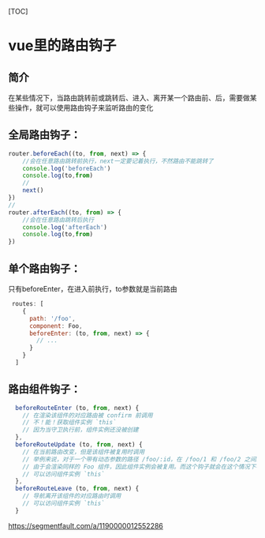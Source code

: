 [TOC]



# vue里的路由钩子

## 简介

在某些情况下，当路由跳转前或跳转后、进入、离开某一个路由前、后，需要做某些操作，就可以使用路由钩子来监听路由的变化

## 全局路由钩子：

```js
router.beforeEach((to, from, next) => {
    //会在任意路由跳转前执行，next一定要记着执行，不然路由不能跳转了
    console.log('beforeEach')
    console.log(to,from)
    //
    next()
})
//
router.afterEach((to, from) => {
    //会在任意路由跳转后执行
    console.log('afterEach')
    console.log(to,from)
})
```

## 单个路由钩子：

只有beforeEnter，在进入前执行，to参数就是当前路由

```js
 routes: [
    {
      path: '/foo',
      component: Foo,
      beforeEnter: (to, from, next) => {
        // ...
      }
    }
  ]
```

## 路由组件钩子：

```js
  beforeRouteEnter (to, from, next) {
    // 在渲染该组件的对应路由被 confirm 前调用
    // 不！能！获取组件实例 `this`
    // 因为当守卫执行前，组件实例还没被创建
  },
  beforeRouteUpdate (to, from, next) {
    // 在当前路由改变，但是该组件被复用时调用
    // 举例来说，对于一个带有动态参数的路径 /foo/:id，在 /foo/1 和 /foo/2 之间跳转的时候，
    // 由于会渲染同样的 Foo 组件，因此组件实例会被复用。而这个钩子就会在这个情况下被调用。
    // 可以访问组件实例 `this`
  },
  beforeRouteLeave (to, from, next) {
    // 导航离开该组件的对应路由时调用
    // 可以访问组件实例 `this`
  }
```





https://segmentfault.com/a/1190000012552286